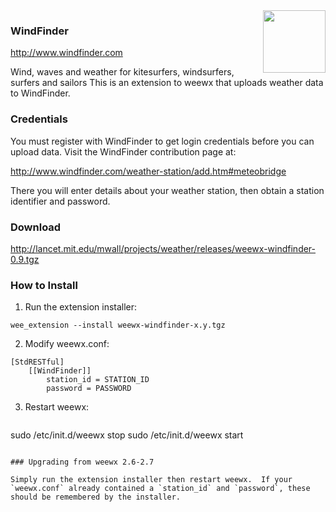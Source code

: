 <img src='http://assets.windfinder.com/images/prod/v1/featured_products/forecast.png' width='100' align='right'/>

### WindFinder

http://www.windfinder.com

Wind, waves and weather for kitesurfers, windsurfers, surfers and sailors
This is an extension to weewx that uploads weather data to WindFinder.

### Credentials

You must register with WindFinder to get login credentials before you can upload data.  Visit the WindFinder contribution page at:

http://www.windfinder.com/weather-station/add.htm#meteobridge

There you will enter details about your weather station, then obtain a station identifier and password.

### Download

http://lancet.mit.edu/mwall/projects/weather/releases/weewx-windfinder-0.9.tgz

### How to Install

1.  Run the extension installer:

```
wee_extension --install weewx-windfinder-x.y.tgz
```
2.  Modify weewx.conf:

```
[StdRESTful]
    [[WindFinder]]
        station_id = STATION_ID
        password = PASSWORD
```

3.  Restart weewx:

    ```
sudo /etc/init.d/weewx stop
sudo /etc/init.d/weewx start
```

### Upgrading from weewx 2.6-2.7

Simply run the extension installer then restart weewx.  If your `weewx.conf` already contained a `station_id` and `password`, these should be remembered by the installer.